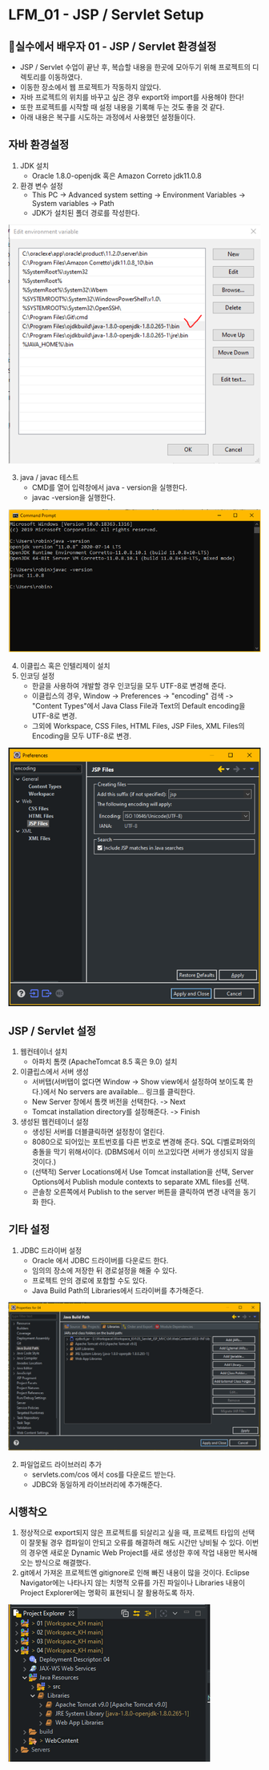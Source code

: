 # LFM_01 - JSP / Servlet Setup
## :muscle:실수에서 배우자 01 - JSP / Servlet 환경설정
* JSP / Servlet 수업이 끝난 후, 복습할 내용을 한곳에 모아두기 위해 프로젝트의 디렉토리를 이동하였다.
* 이동한 장소에서 웹 프로젝트가 작동하지 않았다.
* 자바 프로젝트의 위치를 바꾸고 싶은 경우 export와 import를 사용해야 한다!
* 또한 프로젝트를 시작할 때 설정 내용을 기록해 두는 것도 좋을 것 같다.
* 아래 내용은 복구를 시도하는 과정에서 사용했던 설정들이다.

## 자바 환경설정
1. JDK 설치
   * Oracle 1.8.0-openjdk 혹은 Amazon Correto jdk11.0.8
2. 환경 변수 설정
   * This PC -> Advanced system setting -> Environment Variables -> System variables -> Path
   * JDK가 설치된 폴더 경로를 작성한다.
 
![Edit_environment_variable](https://raw.githubusercontent.com/372dev/TIL/main/LFM/img/01_01.png)

3. java / javac 테스트
   * CMD를 열어 입력창에서 java - version을 실행한다.
   * javac -version을 실행한다.

![cmd](https://raw.githubusercontent.com/372dev/TIL/main/LFM/img/01_02.png)

4. 이클립스 혹은 인텔리제이 설치
5. 인코딩 설정
   * 한글을 사용하여 개발할 경우 인코딩을 모두 UTF-8로 변경해 준다.
   * 이클립스의 경우, Window -> Preferences -> "encoding" 검색 -> "Content Types"에서 Java Class File과 Text의 Default encoding을 UTF-8로 변경.
   * 그외에 Workspace, CSS Files, HTML Files, JSP Files, XML Files의 Encoding을 모두 UTF-8로 변경.

![encoding](https://raw.githubusercontent.com/372dev/TIL/main/LFM/img/01_03.png)

## JSP / Servlet 설정
1. 웹컨테이너 설치
   * 아파치 톰캣 (ApacheTomcat 8.5 혹은 9.0) 설치
2. 이클립스에서 서버 생성
   * 서버탭(서버탭이 없다면 Window -> Show view에서 설정하여 보이도록 한다.)에서 No servers are available... 링크를 클릭한다.
   * New Server 창에서 톰캣 버전을 선택한다. -> Next
   * Tomcat installation directory를 설정해준다. -> Finish
3. 생성된 웹컨테이너 설정
   * 생성된 서버를 더블클릭하면 설정창이 열린다.
   * 8080으로 되어있는 포트번호를 다른 번호로 변경해 준다. SQL 디벨로퍼와의 충돌을 막기 위해서이다. (DBMS에서 이미 쓰고있다면 서버가 생성되지 않을 것이다.)
   * (선택적) Server Locations에서 Use Tomcat installation을 선택, Server Options에서 Publish module contexts to separate XML files를 선택.
   * 콘솔창 오른쪽에서 Publish to the server 버튼을 클릭하여 변경 내역을 동기화 한다.

## 기타 설정
1. JDBC 드라이버 설정
   * Oracle 에서 JDBC 드라이버를 다운로드 한다.
   * 임의의 장소에 저장한 뒤 경로설정을 해줄 수 있다.
   * 프로젝트 안의 경로에 포함할 수도 있다.
   * Java Build Path의 Libraries에서 드라이버를 추가해준다.

![jdbc](https://raw.githubusercontent.com/372dev/TIL/main/LFM/img/01_04.png)

2. 파일업로드 라이브러리 추가
   * servlets.com/cos 에서 cos를 다운로드 받는다.
   * JDBC와 동일하게 라이브러리에 추가해준다.

## 시행착오
1. 정상적으로 export되지 않은 프로젝트를 되살리고 싶을 때, 프로젝트 타입의 선택이 잘못될 경우 컴파일이 안되고 오류를 해결하려 해도 시간만 낭비될 수 있다. 이번의 경우엔 새로운 Dynamic Web Project를 새로 생성한 후에 작업 내용만 복사해오는 방식으로 해결했다.
2. git에서 가져온 프로젝트엔 gitignore로 인해 빠진 내용이 많을 것이다. Eclipse Navigator에는 나타나지 않는 치명적 오류를 가진 파일이나 Libraries 내용이 Project Explorer에는 명확히 표현되니 잘 활용하도록 하자.

![explorer](https://raw.githubusercontent.com/372dev/TIL/main/LFM/img/01_05.png)
